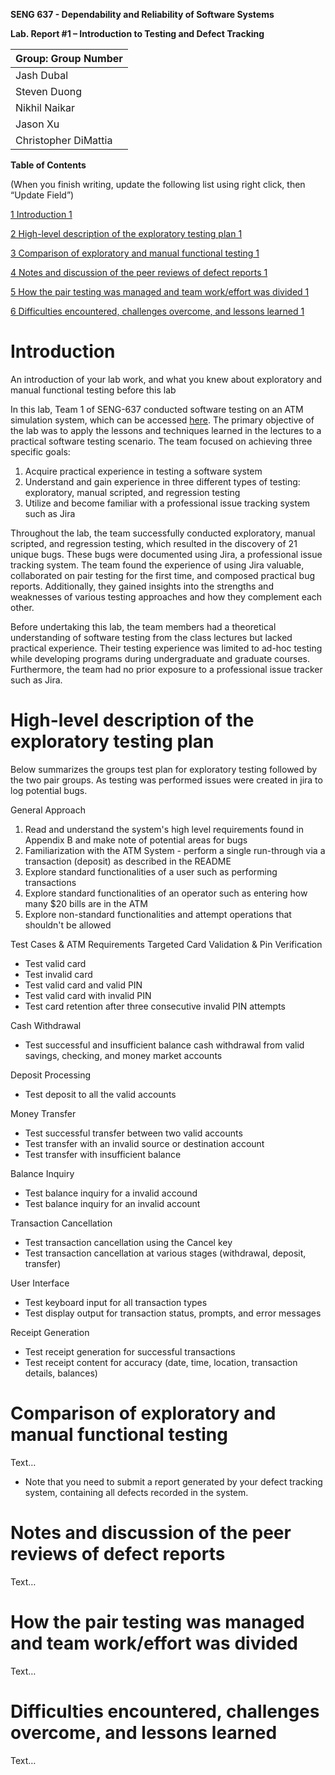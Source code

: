    **SENG 637 - Dependability and Reliability of Software Systems**

**Lab. Report \#1 – Introduction to Testing and Defect Tracking**

| Group: Group Number      |
|-----------------|
| Jash Dubal                |   
| Steven Duong              |   
| Nikhil Naikar               |   
| Jason Xu                |
| Christopher DiMattia                |


**Table of Contents**

(When you finish writing, update the following list using right click, then
“Update Field”)

[1 Introduction	1](#_Toc439194677)

[2 High-level description of the exploratory testing plan	1](#_Toc439194678)

[3 Comparison of exploratory and manual functional testing	1](#_Toc439194679)

[4 Notes and discussion of the peer reviews of defect reports	1](#_Toc439194680)

[5 How the pair testing was managed and team work/effort was
divided	1](#_Toc439194681)

[6 Difficulties encountered, challenges overcome, and lessons
learned	1](#_Toc439194682)

# Introduction

An introduction of your lab work, and what you knew about exploratory and manual
functional testing before this lab

In this lab, Team 1 of SENG-637 conducted software testing on an ATM simulation system, which can be accessed [here](https://github.com/seng637-summer/seng637-a1-chd-vicis/blob/main/seng637-a1-artifacts.zip).  The primary objective of the lab was to apply the lessons and techniques learned in the lectures to a practical software testing scenario. The team focused on achieving three specific goals:
1. Acquire practical experience in testing a software system
2. Understand and gain experience in three different types of testing: exploratory, manual scripted, and regression testing
3. Utilize and become familiar with a professional issue tracking system such as Jira 

Throughout the lab, the team successfully conducted exploratory, manual scripted, and regression testing, which resulted in the discovery of 21 unique bugs. These bugs were documented using Jira, a professional issue tracking system. The team found the experience of using Jira valuable, collaborated on pair testing for the first time, and composed practical bug reports. Additionally, they gained insights into the strengths and weaknesses of various testing approaches and how they complement each other.

Before undertaking this lab, the team members had a theoretical understanding of software testing from the class lectures but lacked practical experience. Their testing experience was limited to ad-hoc testing while developing programs during undergraduate and graduate courses. Furthermore, the team had no prior exposure to a professional issue tracker such as Jira.

# High-level description of the exploratory testing plan

Below summarizes the groups test plan for exploratory testing followed by the two pair groups.  As testing was performed issues were created in jira to log potential bugs.

General Approach
1. Read and understand the system's high level requirements found in Appendix B and make note of potential areas for bugs 
2. Familiarization with the ATM System - perform a single run-through via a transaction (deposit) as described in the README
3. Explore standard functionalities of a user such as performing transactions
4. Explore standard functionalities of an operator such as entering how many $20 bills are in the ATM
5. Explore non-standard functionalities and attempt operations that shouldn't be allowed

Test Cases & ATM Requirements Targeted
Card Validation & Pin Verification
-    Test valid card
-    Test invalid card
-    Test valid card and valid PIN
-    Test valid card with invalid PIN
-    Test card retention after three consecutive invalid PIN attempts

Cash Withdrawal
-    Test successful and insufficient balance cash withdrawal from valid savings, checking, and money market accounts

Deposit Processing
-    Test deposit to all the valid accounts

Money Transfer
-    Test successful transfer between two valid accounts
-    Test transfer with an invalid source or destination account
-    Test transfer with insufficient balance

Balance Inquiry
-    Test balance inquiry for a invalid accound
-    Test balance inquiry for an invalid account

Transaction Cancellation
-    Test transaction cancellation using the Cancel key
-    Test transaction cancellation at various stages (withdrawal, deposit, transfer)

User Interface
-    Test keyboard input for all transaction types
-    Test display output for transaction status, prompts, and error messages

Receipt Generation
-    Test receipt generation for successful transactions
-    Test receipt content for accuracy (date, time, location, transaction details, balances)



# Comparison of exploratory and manual functional testing

Text…

-   Note that you need to submit a report generated by your defect tracking
    system, containing all defects recorded in the system.

# Notes and discussion of the peer reviews of defect reports

Text…

# How the pair testing was managed and team work/effort was divided 

Text…

# Difficulties encountered, challenges overcome, and lessons learned

Text…

